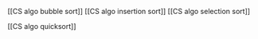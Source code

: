 [[CS algo bubble sort]]
[[CS algo insertion sort]]
[[CS algo selection sort]]


[[CS algo quicksort]]

